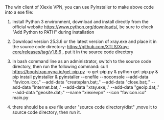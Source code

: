 The win client of Xiexie VPN, you can use PyInstaller to make above code into a exe file:

1. Install Python 3 environment, download and install directly from the official website https://www.python.org/downloads/, be sure to check "Add Python to PATH" during installation

2. Download version 25.3.6 or the latest version of xray.exe and place it in the source code directory: https://github.com/XTLS/Xray-core/releases/tag/v1.8.6 , put it in the source code directory
   
3. In bash command line as an administrator, switch to the source code directory, then run the following command:
curl https://bootstrap.pypa.io/get-pip.py -o get-pip.py & python get-pip.py & pip install pyinstaller & pyinstaller --onefile --noconsole --add-data "favicon.ico;." --add-data "createplan.bat;." --add-data "close.bat;." --add-data "internet.bat;." --add-data "xray.exe;." --add-data "geoip.dat;." --add-data "geosite.dat;." --name "xiexievpn" --icon "favicon.ico" main.py

4. there should be a exe file under "source code directory/dist" ,move it to source code directory, then run it.
